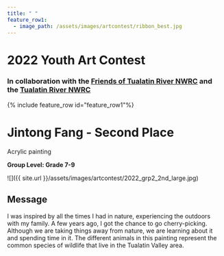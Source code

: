 ```yaml
---
title: " "
feature_row1:
  - image_path: /assets/images/artcontest/ribbon_best.jpg
---
```


# 2022 Youth Art Contest

### In collaboration with the [Friends of Tualatin River NWRC](https://fotr.wildapricot.org/) and the [Tualatin River NWRC](https://www.fws.gov/refuge/Tualatin_River/)

{% include feature_row id="feature_row1"%}

# Jintong Fang - Second Place
Acrylic painting  

**Group Level: Grade 7-9**  

![]({{ site.url }}/assets/images/artcontest/2022_grp2_2nd_large.jpg)

## Message

I was inspired by all the times I had in nature, experiencing the outdoors with my family. A few years ago, I got the chance to go cherry-picking. Although we are taking things away from nature, we are learning about it and spending time in it. The different animals in this painting represent the common species of wildlife that live in the Tualatin Valley area.
